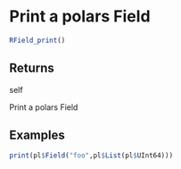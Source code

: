 # Print a polars Field

```r
RField_print()
```

## Returns

self

Print a polars Field

## Examples

```r
print(pl$Field("foo",pl$List(pl$UInt64)))
```